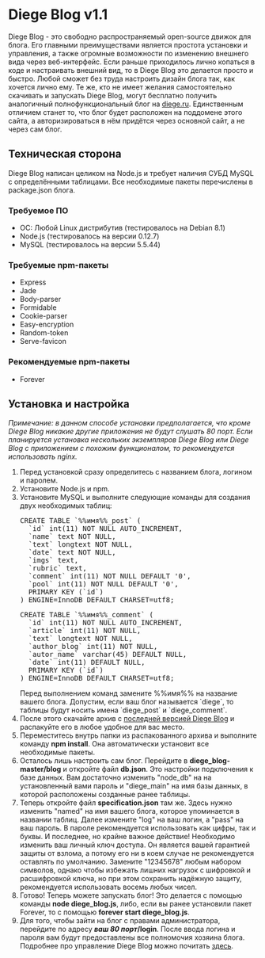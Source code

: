 # Diege Blog v1.1
<p>Diege Blog - это свободно распространяемый open-source движок для блога. Его главными преимуществами является простота установки и управления, а также огромные возможности по изменению внешнего вида через веб-интерфейс. Если раньше приходилось лично копаться в коде и настраивать внешний вид, то в Diege Blog это делается просто и быстро. Любой сможет без труда настроить дизайн блога так, как хочется лично ему. Те же, кто не имеет желания самостоятельно скачивать и запускать Diege Blog, могут бесплатно получить аналогичный полнофункциональный блог на <a href="http://diege.ru">diege.ru</a>. Единственным отличием станет то, что блог будет расположен на поддомене этого сайта, а авторизироваться в нём придётся через основной сайт, а не через сам блог.</p>
<h2>Техническая сторона</h2>
<p>Diege Blog написан целиком на Node.js и требует наличия СУБД MySQL с определёнными таблицами. Все необходимые пакеты перечислены в package.json блога.</p>
<h3>Требуемое ПО</h3>
<ul>
  <li>ОС: Любой Linux дистрибутив (тестировалось на Debian 8.1)</li>
  <li>Node.js (тестировалось на версии 0.12.7)</li>
  <li>MySQL (тестировалось на версии 5.5.44)</li>
</ul>
<h3>Требуемые npm-пакеты</h3>
<ul>
  <li>Express</li>
  <li>Jade</li>
  <li>Body-parser</li>
  <li>Formidable</li>
  <li>Cookie-parser</li>
  <li>Easy-encryption</li>
  <li>Random-token</li>
  <li>Serve-favicon</li>
</ul>
<h3>Рекомендуемые npm-пакеты</h3>
<ul>
  <li>Forever</li>
</ul>
<h2>Установка и настройка</h2>
<i>Примечание: в данном способе установки предполагается, что кроме Diege Blog никакие другие приложения не будут слушать 80 порт. Если планируется установка нескольких экземпляров Diege Blog или Diege Blog с приложением с похожим функционалом, то рекомендуется использовать nginx.</i>
<ol>
  <li>Перед установкой сразу определитесь с названием блога, логином и паролем.</li>
  <li>Установите Node.js и npm.</li>
  <li>Установите MySQL и выполните следующие команды для создания двух необходимых таблиц:
    <pre>CREATE TABLE `%%имя%%_post` (
  `id` int(11) NOT NULL AUTO_INCREMENT,
  `name` text NOT NULL,
  `text` longtext NOT NULL,
  `date` text NOT NULL,
  `imgs` text,
  `rubric` text,
  `comment` int(11) NOT NULL DEFAULT '0',
  `pool` int(11) NOT NULL DEFAULT '0',
  PRIMARY KEY (`id`)
) ENGINE=InnoDB DEFAULT CHARSET=utf8;</pre>
    <pre>CREATE TABLE `%%имя%%_comment` (
  `id` int(11) NOT NULL AUTO_INCREMENT,
  `article` int(11) NOT NULL,
  `text` longtext NOT NULL,
  `author_blog` int(11) NOT NULL,
  `autor_name` varchar(45) DEFAULT NULL,
  `date` int(11) DEFAULT NULL,
  PRIMARY KEY (`id`)
) ENGINE=InnoDB DEFAULT CHARSET=utf8;</pre>
  Перед выполнением команд замените %%имя%% на название вашего блога. Допустим, если ваш блог называется `diege`, то таблицы будут носить имена `diege_post` и `diege_comment`.
  </li>
  <li>После этого скачайте архив с <a href="https://github.com/Vladimir37/diege_blog/archive/master.zip">последней версией Diege Blog</a> и распакуйте его в любое удобное для вас место.</li>
  <li>Переместитесь внутрь папки из распакованного архива и выполните команду <b>npm install</b>. Она автоматически установит все необходимые пакеты.</li>
  <li>Осталось лишь настроить сам блог. Перейдите в <b>diege_blog-master/blog</b> и откройте файл <b>db.json</b>. Это настройки подключения к базе данных. Вам достаточно изменить "node_db" на на установленный вами пароль и "diege_main" на имя базы данных, в которой расположены созданные ранее таблицы.</li>
  <li>Теперь откройте файл <b>specification.json</b> там же. Здесь нужно изменить "named" на имя вашего блога, которое упоминается в названии таблиц. Далее измените "log" на ваш логин, а "pass" на ваш пароль. В пароле рекомендуется использовать как цифры, так и буквы. И последнее, но крайне важное действие! Необходимо изменить ваш личный ключ доступа. Он является вашей гарантией защиты от взлома, а потому его ни в коем случае не рекомендуется оставлять по умолчанию. Замените "12345678" любым набором символов, однако чтобы избежать лишних нагрузок с шифровкой и расшифровкой ключа, но при этом сохранить надёжную защиту, рекомендуется использовать восемь любых чисел.</li>
  <li>Готово! Теперь можете запускать блог! Это делается с помощью команды <b>node diege_blog.js</b>, либо, если вы ранее установили пакет Forever, то с помощью <b>forever start diege_blog.js</b>.</li>
  <li>Для того, чтобы зайти на блог с правами администратора, перейдите по адресу <b><i>ваш 80 порт</i>/login</b>. После ввода логина и пароля вам будут предоставлены все полномочия хозяина блога. Подробнее про управление Diege Blog можно почитать <a href="http://diege.ru/help">здесь</a>.</li>
</ol>
